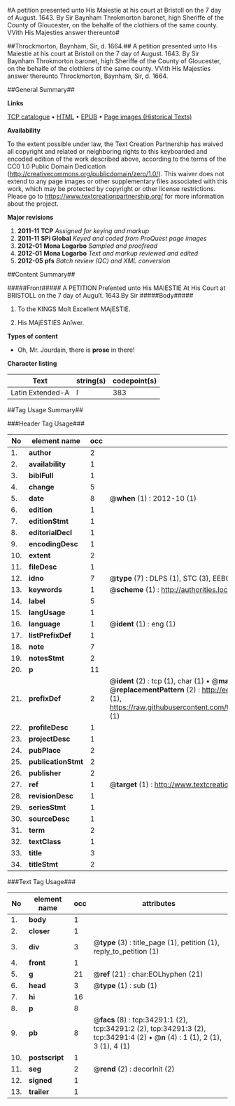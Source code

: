 #A petition presented unto His Maiestie at his court at Bristoll on the 7 day of August. 1643. By Sir Baynham Throkmorton baronet, high Sheriffe of the County of Gloucester, on the behalfe of the clothiers of the same county. VVith His Majesties answer thereunto#

##Throckmorton, Baynham, Sir, d. 1664.##
A petition presented unto His Maiestie at his court at Bristoll on the 7 day of August. 1643. By Sir Baynham Throkmorton baronet, high Sheriffe of the County of Gloucester, on the behalfe of the clothiers of the same county. VVith His Majesties answer thereunto
Throckmorton, Baynham, Sir, d. 1664.

##General Summary##

**Links**

[TCP catalogue](http://www.ota.ox.ac.uk/tcp/)  • 
[HTML](http://tei.it.ox.ac.uk/tcp/Texts-HTML/free/A70/A70787.html)  • 
[EPUB](http://tei.it.ox.ac.uk/tcp/Texts-EPUB/free/A70/A70787.epub) • 
[Page images (Historical Texts)](https://historicaltexts.jisc.ac.uk/eebo-99829846e)

**Availability**

To the extent possible under law, the Text Creation Partnership has waived all copyright and related or neighboring rights to this keyboarded and encoded edition of the work described above, according to the terms of the CC0 1.0 Public Domain Dedication (http://creativecommons.org/publicdomain/zero/1.0/). This waiver does not extend to any page images or other supplementary files associated with this work, which may be protected by copyright or other license restrictions. Please go to https://www.textcreationpartnership.org/ for more information about the project.

**Major revisions**

1. __2011-11__ __TCP__ *Assigned for keying and markup*
1. __2011-11__ __SPi Global__ *Keyed and coded from ProQuest page images*
1. __2012-01__ __Mona Logarbo__ *Sampled and proofread*
1. __2012-01__ __Mona Logarbo__ *Text and markup reviewed and edited*
1. __2012-05__ __pfs__ *Batch review (QC) and XML conversion*

##Content Summary##

#####Front#####
A PETITION Preſented unto His MAIESTIE At His Court at BRISTOLL on the 7 day of Auguſt. 1643.By Sir 
#####Body#####

1. To the KINGS Moſt Excellent MAjESTIE.

1. His MAjESTIES Anſwer.

**Types of content**

  * Oh, Mr. Jourdain, there is **prose** in there!

**Character listing**


|Text|string(s)|codepoint(s)|
|---|---|---|
|Latin Extended-A|ſ|383|

##Tag Usage Summary##

###Header Tag Usage###

|No|element name|occ|attributes|
|---|---|---|---|
|1.|__author__|2||
|2.|__availability__|1||
|3.|__biblFull__|1||
|4.|__change__|5||
|5.|__date__|8| @__when__ (1) : 2012-10 (1)|
|6.|__edition__|1||
|7.|__editionStmt__|1||
|8.|__editorialDecl__|1||
|9.|__encodingDesc__|1||
|10.|__extent__|2||
|11.|__fileDesc__|1||
|12.|__idno__|7| @__type__ (7) : DLPS (1), STC (3), EEBO-CITATION (1), PROQUEST (1), VID (1)|
|13.|__keywords__|1| @__scheme__ (1) : http://authorities.loc.gov/ (1)|
|14.|__label__|5||
|15.|__langUsage__|1||
|16.|__language__|1| @__ident__ (1) : eng (1)|
|17.|__listPrefixDef__|1||
|18.|__note__|7||
|19.|__notesStmt__|2||
|20.|__p__|11||
|21.|__prefixDef__|2| @__ident__ (2) : tcp (1), char (1)  •  @__matchPattern__ (2) : ([0-9\-]+):([0-9IVX]+) (1), (.+) (1)  •  @__replacementPattern__ (2) : http://eebo.chadwyck.com/downloadtiff?vid=$1&page=$2 (1), https://raw.githubusercontent.com/textcreationpartnership/Texts/master/tcpchars.xml#$1 (1)|
|22.|__profileDesc__|1||
|23.|__projectDesc__|1||
|24.|__pubPlace__|2||
|25.|__publicationStmt__|2||
|26.|__publisher__|2||
|27.|__ref__|1| @__target__ (1) : http://www.textcreationpartnership.org/docs/. (1)|
|28.|__revisionDesc__|1||
|29.|__seriesStmt__|1||
|30.|__sourceDesc__|1||
|31.|__term__|2||
|32.|__textClass__|1||
|33.|__title__|3||
|34.|__titleStmt__|2||


###Text Tag Usage###

|No|element name|occ|attributes|
|---|---|---|---|
|1.|__body__|1||
|2.|__closer__|1||
|3.|__div__|3| @__type__ (3) : title_page (1), petition (1), reply_to_petition (1)|
|4.|__front__|1||
|5.|__g__|21| @__ref__ (21) : char:EOLhyphen (21)|
|6.|__head__|3| @__type__ (1) : sub (1)|
|7.|__hi__|16||
|8.|__p__|8||
|9.|__pb__|8| @__facs__ (8) : tcp:34291:1 (2), tcp:34291:2 (2), tcp:34291:3 (2), tcp:34291:4 (2)  •  @__n__ (4) : 1 (1), 2 (1), 3 (1), 4 (1)|
|10.|__postscript__|1||
|11.|__seg__|2| @__rend__ (2) : decorInit (2)|
|12.|__signed__|1||
|13.|__trailer__|1||
